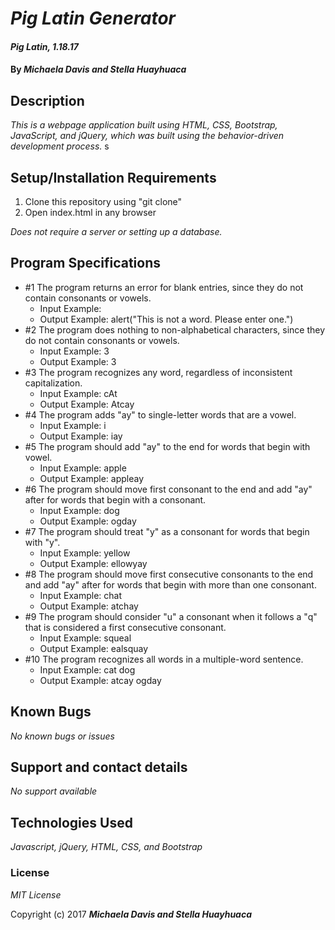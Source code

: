# _Pig Latin Generator_

#### _Pig Latin, 1.18.17_

#### By _**Michaela Davis and Stella Huayhuaca**_

## Description

_This is a webpage application built using HTML, CSS, Bootstrap, JavaScript, and jQuery, which was built using the behavior-driven development process._
s
## Setup/Installation Requirements

1. Clone this repository using "git clone"
2. Open index.html in any browser

_Does not require a server or setting up a database._

## Program Specifications
* #1 The program returns an error for blank entries, since they do not contain consonants or vowels.
  * Input Example:
  * Output Example: alert("This is not a word. Please enter one.")
* #2 The program does nothing to non-alphabetical characters, since they do not contain consonants or vowels.
  * Input Example: 3
  * Output Example: 3
* #3 The program recognizes any word, regardless of inconsistent capitalization.
  * Input Example: cAt
  * Output Example: Atcay
* #4 The program adds "ay" to single-letter words that are a vowel.
  * Input Example: i
  * Output Example: iay
* #5 The program should add "ay" to the end for words that begin with vowel.
  * Input Example: apple
  * Output Example: appleay
* #6 The program should move first consonant to the end and add "ay" after for words that begin with a consonant.
  * Input Example: dog
  * Output Example: ogday
* #7 The program should treat "y" as a consonant for words that begin with "y".
  * Input Example: yellow
  * Output Example: ellowyay
* #8 The program should move first consecutive consonants to the end and add "ay" after for words that begin with more than one consonant.
  * Input Example: chat
  * Output Example: atchay
* #9 The program should consider "u" a consonant when it follows a "q" that is considered a first consecutive consonant.
  * Input Example: squeal
  * Output Example: ealsquay
* #10 The program recognizes all words in a multiple-word sentence.
  * Input Example: cat dog
  * Output Example: atcay ogday


## Known Bugs

_No known bugs or issues_

## Support and contact details

_No support available_

## Technologies Used

_Javascript, jQuery, HTML, CSS, and Bootstrap_

### License

*MIT License*

Copyright (c) 2017 **_Michaela Davis and Stella Huayhuaca_**
